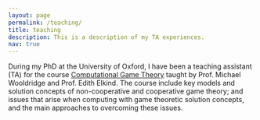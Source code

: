 ```yaml
---
layout: page
permalink: /teaching/
title: teaching
description: This is a description of my TA experiences.
nav: true
---
```


During my PhD at the University of Oxford, I have been a teaching assistant (TA) for the course <a href="https://www.cs.ox.ac.uk/teaching/courses/2020-2021/cgt/">Computational Game Theory</a> taught by Prof. Michael Wooldridge and Prof. Edith Elkind. The course include key models and solution concepts of non-cooperative and cooperative game theory; and issues that arise when computing with game theoretic solution concepts, and the main approaches to overcoming these issues.
